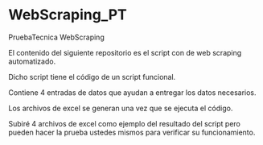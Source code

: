 # WebScraping_PT
PruebaTecnica WebScraping

El contenido del siguiente repositorio es el script con de web scraping automatizado.

Dicho script tiene el código de un script funcional.

Contiene 4 entradas de datos que ayudan a entregar los datos necesarios.

Los archivos de excel se generan una vez que se ejecuta el código.

Subiré 4 archivos de excel como ejemplo del resultado del script pero pueden hacer la prueba ustedes mismos para verificar su funcionamiento.
